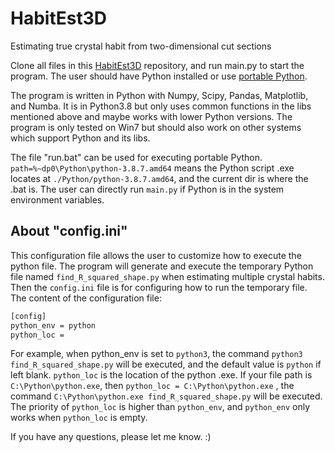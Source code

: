 # HabitEst3D
Estimating true crystal habit from two-dimensional cut sections

Clone all files in this [HabitEst3D](https://github.com/lj201112/HabitEst3D) repository, and run main.py to start the program. The user should have Python installed or use [portable Python](https://github.com/codrsquad/portable-python). 

The program is written in Python with Numpy, Scipy, Pandas, Matplotlib, and Numba. It is in Python3.8 but only uses common functions in the libs mentioned above and maybe works with lower Python versions. The program is only tested on Win7 but should also work on other systems which support Python and its libs. 

The file "run.bat" can be used for executing portable Python. `path=%~dp0\Python\python-3.8.7.amd64` means the Python script .exe locates at `./Python/python-3.8.7.amd64`, and the current dir is where the .bat is. The user can directly run `main.py` if Python is in the system environment variables.

## About "config.ini"

This configuration file allows the user to customize how to execute the python file. The program will generate and execute the temporary Python file named `find_R_squared_shape.py` when estimating multiple crystal habits. Then the `config.ini` file is for configuring how to run the temporary file. The content of the configuration file:

```bat
[config]  
python_env = python  
python_loc =  
```
For example, when python_env is set to `python3`, the command `python3 find_R_squared_shape.py` will be executed, and the default value is `python` if left blank. `python_loc` is the location of the python .exe. If your file path is `C:\Python\python.exe`, then `python_loc = C:\Python\python.exe` , the command `C:\Python\python.exe find_R_squared_shape.py` will be executed. The priority of `python_loc` is higher than `python_env`, and `python_env` only works when `python_loc` is empty.

If you have any questions, please let me know. :)


